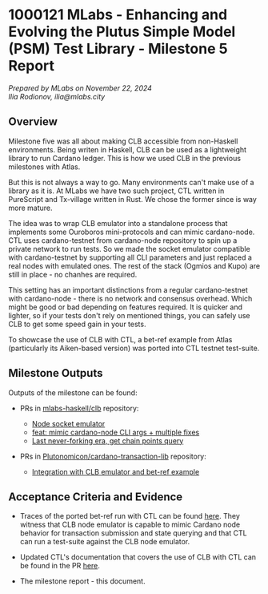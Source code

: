 # 1000121 MLabs - Enhancing and Evolving the Plutus Simple Model (PSM) Test Library - Milestone 5 Report

_Prepared  by MLabs on November 22, 2024_\
_Ilia Rodionov, ilia@mlabs.city_

## Overview

Milestone five was all about making CLB accessible from non-Haskell environments.
Being writen in Haskell, CLB can be used as a lightweight library to run  Cardano
ledger. This is how we used CLB in the previous milestones with Atlas.

But this is not always a way to go. Many environments can't make use of
a library as it is. At MLabs we have two such project, CTL written in PureScript
and Tx-village written in Rust. We chose the former since is way more mature.

The idea was to wrap CLB emulator into a standalone process that implements some
Ouroboros mini-protocols and can mimic cardano-node. CTL uses cardano-testnet from
cardano-node repository to spin up a private network to run tests. So we made the
socket emulator compatible with cardano-testnet by supporting all CLI parameters
and just replaced a real nodes with emulated ones. The rest of the stack (Ogmios
and Kupo) are still in place - no chanhes are required.

This setting has an important distinctions from a regular cardano-testnet with
cardano-node - there is no network and consensus overhead. Which might be good
or bad depending on features required. It is quicker and  lighter, so if your
tests don't rely on mentioned things, you can safely use CLB to get some speed
gain in your tests.

To showcase the use of CLB with CTL, a bet-ref example from Atlas (particularly
its Aiken-based version) was ported into CTL testnet test-suite.

## Milestone Outputs

Outputs of the milestone can be found:

* PRs in [mlabs-haskell/clb](https://github.com/mlabs-haskell/clb) repository:
  * [Node socket emulator](https://github.com/mlabs-haskell/clb/pull/49)
  * [feat: mimic cardano-node CLI args + multiple fixes](https://github.com/mlabs-haskell/clb/pull/53)
  * [Last never-forking era, get chain points query](https://github.com/mlabs-haskell/clb/pull/56)

* PRs in [Plutonomicon/cardano-transaction-lib](https://github.com/Plutonomicon/cardano-transaction-lib) repository:
  * [Integration with CLB emulator and bet-ref example](https://github.com/Plutonomicon/cardano-transaction-lib/pull/1655)

## Acceptance Criteria and Evidence

* Traces of the ported bet-ref run with CTL can be found
[here](https://github.com/mlabs-haskell/clb/tree/master/docs/reports/ms5/bet-ref-ctl.out).
They witness that CLB node emulator is capable to mimic Cardano node
behavior for transaction submission and state querying
and that CTL can run a test-suite against the CLB node emulator.

* Updated CTL's documentation that covers the use of CLB with CTL can be found
in the PR [here](https://github.com/Plutonomicon/cardano-transaction-lib/pull/1655/files#diff-807b1fd747bf984d301c342513212276a2462b41f08f0852e544bc0bd0e8262b).

* The milestone report - this document.
